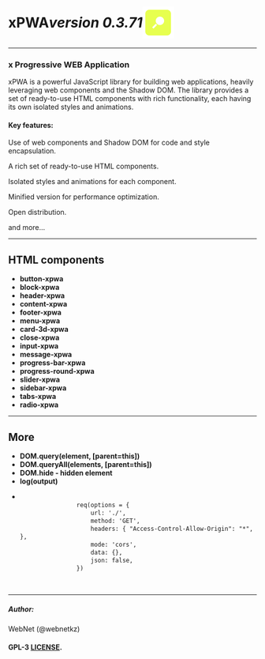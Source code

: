 <h1 style="display: flex; align-items: center;">
    xPWA 
    <i>version 0.3.71</i> 
    <img src="./logo.png">
</h1>
<hr>
<h3>x Progressive WEB Application</h3>
<p>xPWA is a powerful JavaScript library for building web applications, heavily leveraging web components and the Shadow DOM. The library provides a set of ready-to-use HTML components with rich functionality, each having its own isolated styles and animations.</p>
<h4>Key features:</h4>
<p>Use of web components and Shadow DOM for code and style encapsulation.</p>
<p>A rich set of ready-to-use HTML components.</p>
<p>Isolated styles and animations for each component.</p>
<p>Minified version for performance optimization.</p>
<p>Open distribution.</p>
<p>and more...</p>
<hr>
<h2>HTML components</h2>
<ul>
    <li><b>button-xpwa</b></li>
    <li><b>block-xpwa</b></li>
    <li><b>header-xpwa</b></li>
    <li><b>content-xpwa</b></li>
    <li><b>footer-xpwa</b></li>
    <li><b>menu-xpwa</b></li>
    <li><b>card-3d-xpwa</b></li>
    <li><b>close-xpwa</b></li>
    <li><b>input-xpwa</b></li>
    <li><b>message-xpwa</b></li>
    <li><b>progress-bar-xpwa</b></li>
    <li><b>progress-round-xpwa</b></li>
    <li><b>slider-xpwa</b></li>
    <li><b>sidebar-xpwa</b></li>
    <li><b>tabs-xpwa</b></li>
    <li><b>radio-xpwa</b></li>
</ul>

<hr>
<h2>More</h2>
<ul>
    <li><b>DOM.query(element, [parent=this])</b></li>
    <li><b>DOM.queryAll(elements, [parent=this])</b></li>
    <li><b>DOM.hide - hidden element</b></li>
    <li><b>log(output)</b></li>
    <li>
        <pre>
            <code>
                req(options = {
                    url: './', 
                    method: 'GET', 
                    headers: { "Access-Control-Allow-Origin": "*", },
                    mode: 'cors',
                    data: {},
                    json: false,
                })
            </code>
        </pre>
    </li>
</ul>
<hr>
<h5>Author:</h5>
<p>WebNet (@webnetkz)</p>
<h4>GPL-3 <a href="LICENSE">LICENSE</a>.</h4>





